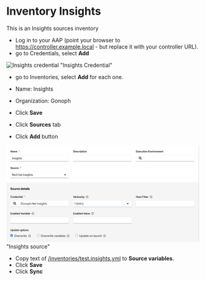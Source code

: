 # Inventory Insights

This is an Insights sources inventory

* Log in to your AAP (point your browser to https://controller.example.local - but replace it with your controller URL).
* go to Credentials, select **Add**

![Insights credential](images/Insights-credential.png) "Insights Credential"

* go to Inventories, select **Add** for each one.

* Name: Insights
* Organization: Gonoph
* Click **Save**
* Click **Sources** tab
* Click **Add** button

![insights](images/Inventory-insights.png) "Insights source"

* Copy text of [/inventories/test.insights.yml](/inventories/test.insights.yml) to **Source variables**.
* Click **Save**
* Click **Sync**
